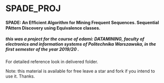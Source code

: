# SPADE_PROJ
#### SPADE: An Efﬁcient Algorithm for Mining Frequent Sequences. Sequential PAttern Discovery using Equivalence classes.

##### this was a project for the course of edami: DATAMINING, faculty of electronics and information systems of Politechnika Warszawska, in the first semester of the year 2019/20 .
For detailed reference look in delivered folder.

Note: this material is available for free leave a star and fork if you intend to use it. Thanks.
